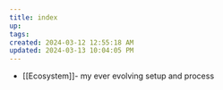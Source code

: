 ```yaml
---
title: index
up: 
tags: 
created: 2024-03-12 12:55:18 AM
updated: 2024-03-13 10:04:05 PM
---
```

- [[Ecosystem]]- my ever evolving setup and process 
